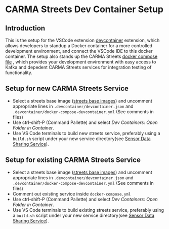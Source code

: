 # CARMA Streets Dev Container Setup
## Introduction
This is the setup for the VSCode extension [devcontainer](https://code.visualstudio.com/docs/devcontainers/containers) extension, which allows developers to standup a Docker container for a more controlled development environment, and connect the VSCode IDE to this docker container. The setup also stands up the CARMA Streets [docker compose file](../docker-compose.yml) , which provides your development environment with easy access to Kafka and depedent CARMA Streets services for integration testing of functionality.
## Setup for new CARMA Streets Service
* Select a streets base image ([streets base images](../README.md#base-images)) and uncomment appropriate lines in `.devcontainer/devcontainer.json` and `.devcontainer/docker-compose-devcontainer.yml` (See comments in files)
* Use ctrl-shift-P (Command Pallette) and select *Dev Containers: Open Folder in Container*.
* Use VS Code terminals to build new streets service, preferably using a `build.sh` script under your new service directory(see [Sensor Data Sharing Service](../sensor_data_sharing_service/README.md)).
## Setup for existing CARMA Streets Service
* Select a streets base image ([streets base images](../README.md#base-images)) and uncomment appropriate lines in `.devcontainer/devcontainer.json` and `.devcontainer/docker-compose-devcontainer.yml` (See comments in files)
* Comment out existing service inside `docker-compose.yml`
* Use ctrl-shift-P (Command Pallette) and select *Dev Containers: Open Folder in Container*.
* Use VS Code terminals to build existing streets service, preferably using a `build.sh` script under your new service directory(see [Sensor Data Sharing Service](../sensor_data_sharing_service/README.md)).

